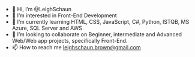 - 👋 Hi, I’m @LeighSchaun
- 👀 I’m interested in Front-End Development
- 🌱 I’m currently learning HTML, CSS, JavaScript, C#, Python, ISTQB, MS Azure, SQL Server and AWS
- 💞️ I’m looking to collaborate on Beginner, intermediate and Advanced Web/Web app projects, specifically Front-End.
- 📫 How to reach me leighschaun.brown@gmail.com

<!---
LeighSchaun/LeighSchaun is a ✨ special ✨ repository because its `README.md` (this file) appears on your GitHub profile.
You can click the Preview link to take a look at your changes.
--->
